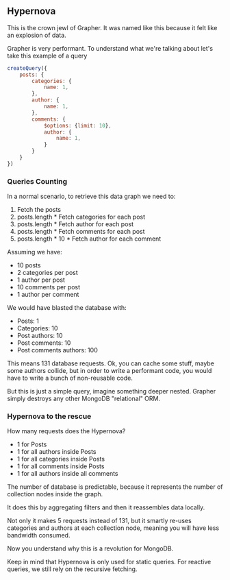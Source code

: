 ## Hypernova

This is the crown jewl of Grapher. It was named like this because it felt like an explosion of data.

Grapher is very performant. To understand what we're talking about let's take this example of a query

```js
createQuery({
    posts: {
        categories: {
            name: 1,
        },
        author: {
            name: 1,
        },
        comments: {
            $options: {limit: 10},
            author: {
                name: 1,
            }
        }
    }
})
```

### Queries Counting

In a normal scenario, to retrieve this data graph we need to:
1. Fetch the posts
2. posts.length * Fetch categories for each post
3. posts.length * Fetch author for each post
4. posts.length * Fetch comments for each post
5. posts.length * 10 * Fetch author for each comment
 
Assuming we have: 
- 10 posts
- 2 categories per post
- 1 author per post
- 10 comments per post
- 1 author per comment

We would have blasted the database with:
- Posts: 1
- Categories: 10
- Post authors: 10
- Post comments: 10
- Post comments authors: 100

This means 131 database requests. 
Ok, you can cache some stuff, maybe some authors collide, but in order to write a performant code,
you would have to write a bunch of non-reusable code.

But this is just a simple query, imagine something deeper nested. Grapher simply destroys any other
MongoDB "relational" ORM.

### Hypernova to the rescue

How many requests does the Hypernova?
- 1 for Posts
- 1 for all authors inside Posts
- 1 for all categories inside Posts
- 1 for all comments inside Posts
- 1 for all authors inside all comments

The number of database is predictable, because it represents the number of collection nodes inside the graph.

It does this by aggregating filters and then it reassembles data locally.

Not only it makes 5 requests instead of 131, but it smartly re-uses categories and authors at each collection node,
meaning you will have less bandwidth consumed.

Now you understand why this is a revolution for MongoDB.

Keep in mind that Hypernova is only used for static queries. For reactive queries, we still rely on the recursive fetching.



